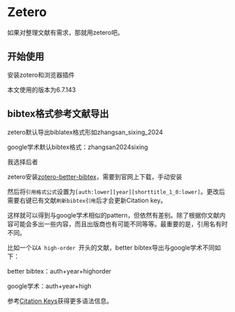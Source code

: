 # Zetero

如果对整理文献有需求，那就用zetero吧。

## 开始使用

安装zotero和浏览器插件

本文使用的版本为6.7.143

## bibtex格式参考文献导出

zetero默认导出biblatex格式形如zhangsan_sixing_2024

google学术默认bibtex格式：zhangsan2024sixing

我选择后者

zetero安装[zotero-better-bibtex](https://github.com/retorquere/zotero-better-bibtex)，需要到官网上下载，手动安装

然后将`引用格式公式`设置为`[auth:lower][year][shorttitle_1_0:lower]`。更改后需要右键已有文献`刷新bibtex引用`后才会更新Citation key。

这样就可以得到与google学术相似的pattern，但依然有差别。除了根据你文献内容可能会多出一些内容，而且出版商也有可能不同等等。最重要的是，引用名有时不同。

比如一个以`A high-order `开头的文献，better bibtex导出与google学术不同如下：

better bibtex：auth+year+highorder

google学术：auth+year+high

参考[Citation Keys](https://retorque.re/zotero-better-bibtex/citing/index.html)获得更多语法信息。